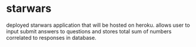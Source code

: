 # starwars
deployed starwars application that will be hosted on heroku.  allows user to input submit answers to questions and stores total sum of numbers correlated to responses in database.


